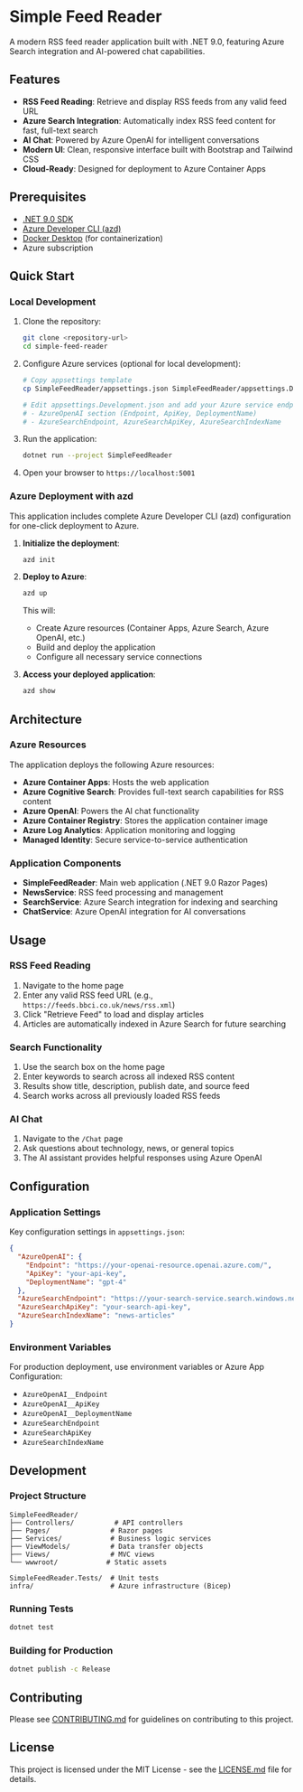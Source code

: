 # Simple Feed Reader

A modern RSS feed reader application built with .NET 9.0, featuring Azure Search integration and AI-powered chat capabilities.

## Features

- **RSS Feed Reading**: Retrieve and display RSS feeds from any valid feed URL
- **Azure Search Integration**: Automatically index RSS feed content for fast, full-text search
- **AI Chat**: Powered by Azure OpenAI for intelligent conversations
- **Modern UI**: Clean, responsive interface built with Bootstrap and Tailwind CSS
- **Cloud-Ready**: Designed for deployment to Azure Container Apps

## Prerequisites

- [.NET 9.0 SDK](https://dotnet.microsoft.com/download/dotnet/9.0)
- [Azure Developer CLI (azd)](https://aka.ms/azd-install)
- [Docker Desktop](https://www.docker.com/products/docker-desktop) (for containerization)
- Azure subscription

## Quick Start

### Local Development

1. Clone the repository:
   ```bash
   git clone <repository-url>
   cd simple-feed-reader
   ```

2. Configure Azure services (optional for local development):
   ```bash
   # Copy appsettings template
   cp SimpleFeedReader/appsettings.json SimpleFeedReader/appsettings.Development.json
   
   # Edit appsettings.Development.json and add your Azure service endpoints:
   # - AzureOpenAI section (Endpoint, ApiKey, DeploymentName)
   # - AzureSearchEndpoint, AzureSearchApiKey, AzureSearchIndexName
   ```

3. Run the application:
   ```bash
   dotnet run --project SimpleFeedReader
   ```

4. Open your browser to `https://localhost:5001`

### Azure Deployment with azd

This application includes complete Azure Developer CLI (azd) configuration for one-click deployment to Azure.

1. **Initialize the deployment**:
   ```bash
   azd init
   ```

2. **Deploy to Azure**:
   ```bash
   azd up
   ```

   This will:
   - Create Azure resources (Container Apps, Azure Search, Azure OpenAI, etc.)
   - Build and deploy the application
   - Configure all necessary service connections

3. **Access your deployed application**:
   ```bash
   azd show
   ```

## Architecture

### Azure Resources

The application deploys the following Azure resources:

- **Azure Container Apps**: Hosts the web application
- **Azure Cognitive Search**: Provides full-text search capabilities for RSS content
- **Azure OpenAI**: Powers the AI chat functionality
- **Azure Container Registry**: Stores the application container image
- **Azure Log Analytics**: Application monitoring and logging
- **Managed Identity**: Secure service-to-service authentication

### Application Components

- **SimpleFeedReader**: Main web application (.NET 9.0 Razor Pages)
- **NewsService**: RSS feed processing and management
- **SearchService**: Azure Search integration for indexing and searching
- **ChatService**: Azure OpenAI integration for AI conversations

## Usage

### RSS Feed Reading

1. Navigate to the home page
2. Enter any valid RSS feed URL (e.g., `https://feeds.bbci.co.uk/news/rss.xml`)
3. Click "Retrieve Feed" to load and display articles
4. Articles are automatically indexed in Azure Search for future searching

### Search Functionality

1. Use the search box on the home page
2. Enter keywords to search across all indexed RSS content
3. Results show title, description, publish date, and source feed
4. Search works across all previously loaded RSS feeds

### AI Chat

1. Navigate to the `/Chat` page
2. Ask questions about technology, news, or general topics
3. The AI assistant provides helpful responses using Azure OpenAI

## Configuration

### Application Settings

Key configuration settings in `appsettings.json`:

```json
{
  "AzureOpenAI": {
    "Endpoint": "https://your-openai-resource.openai.azure.com/",
    "ApiKey": "your-api-key",
    "DeploymentName": "gpt-4"
  },
  "AzureSearchEndpoint": "https://your-search-service.search.windows.net",
  "AzureSearchApiKey": "your-search-api-key",
  "AzureSearchIndexName": "news-articles"
}
```

### Environment Variables

For production deployment, use environment variables or Azure App Configuration:

- `AzureOpenAI__Endpoint`
- `AzureOpenAI__ApiKey`
- `AzureOpenAI__DeploymentName`
- `AzureSearchEndpoint`
- `AzureSearchApiKey`
- `AzureSearchIndexName`

## Development

### Project Structure

```
SimpleFeedReader/
├── Controllers/          # API controllers
├── Pages/               # Razor pages
├── Services/            # Business logic services
├── ViewModels/          # Data transfer objects
├── Views/               # MVC views
└── wwwroot/            # Static assets

SimpleFeedReader.Tests/  # Unit tests
infra/                   # Azure infrastructure (Bicep)
```

### Running Tests

```bash
dotnet test
```

### Building for Production

```bash
dotnet publish -c Release
```

## Contributing

Please see [CONTRIBUTING.md](CONTRIBUTING.md) for guidelines on contributing to this project.

## License

This project is licensed under the MIT License - see the [LICENSE.md](LICENSE.md) file for details.